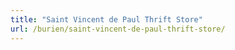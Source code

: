 ```yaml
---
title: "Saint Vincent de Paul Thrift Store"
url: /burien/saint-vincent-de-paul-thrift-store/
---
```


